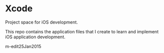 Xcode
=====

Project space for iOS development.


This repo contains the application files that I create to learn and implement iOS application development.

m-edit25Jan2015
